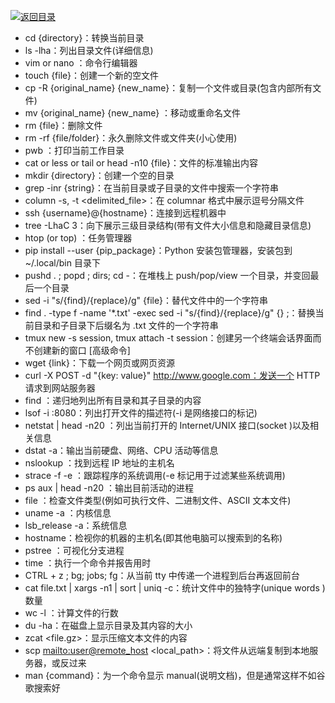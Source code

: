 [![返回目录](https://parg.co/UCb)](https://github.com/wxyyxc1992/Awesome-CheatSheet)

* cd {directory}：转换当前目录
* ls -lha：列出目录文件(详细信息)
* vim or nano ：命令行编辑器
* touch {file}：创建一个新的空文件
* cp -R {original_name} {new_name}：复制一个文件或目录(包含内部所有文件)
* mv {original_name} {new_name} ：移动或重命名文件
* rm {file}：删除文件
* rm -rf {file/folder}：永久删除文件或文件夹(小心使用)
* pwb ：打印当前工作目录
* cat or less or tail or head -n10 {file}：文件的标准输出内容
* mkdir {directory}：创建一个空的目录
* grep -inr {string}：在当前目录或子目录的文件中搜索一个字符串
* column -s, -t <delimited_file>：在 columnar 格式中展示逗号分隔文件
* ssh {username}@{hostname}：连接到远程机器中
* tree -LhaC 3：向下展示三级目录结构(带有文件大小信息和隐藏目录信息)
* htop (or top) ：任务管理器
* pip install --user {pip_package}：Python 安装包管理器，安装包到 ~/.local/bin 目录下
* pushd . ; popd ; dirs; cd -：在堆栈上 push/pop/view 一个目录，并变回最后一个目录
* sed -i "s/{find}/{replace}/g" {file}：替代文件中的一个字符串
* find . -type f -name '\*.txt' -exec sed -i "s/{find}/{replace}/g" {} \;：替换当前目录和子目录下后缀名为 .txt 文件的一个字符串
* tmux new -s session, tmux attach -t session：创建另一个终端会话界面而不创建新的窗口 [高级命令]
* wget {link}：下载一个网页或网页资源
* curl -X POST -d "{key: value}" http://www.google.com：发送一个 HTTP 请求到网站服务器
* find <directory>：递归地列出所有目录和其子目录的内容
* lsof -i :8080：列出打开文件的描述符(-i 是网络接口的标记)
* netstat | head -n20 ：列出当前打开的 Internet/UNIX 接口(socket )以及相关信息
* dstat -a：输出当前硬盘、网络、CPU 活动等信息
* nslookup <IP address>：找到远程 IP 地址的主机名
* strace -f -e <syscall> <cmd>：跟踪程序的系统调用(-e 标记用于过滤某些系统调用)
* ps aux | head -n20 ：输出目前活动的进程
* file <file>：检查文件类型(例如可执行文件、二进制文件、ASCII 文本文件)
* uname -a ：内核信息
* lsb_release -a：系统信息
* hostname：检视你的机器的主机名(即其他电脑可以搜索到的名称)
* pstree ：可视化分支进程
* time <cmd>：执行一个命令并报告用时
* CTRL + z ; bg; jobs; fg：从当前 tty 中传递一个进程到后台再返回前台
* cat file.txt | xargs -n1 | sort | uniq -c：统计文件中的独特字(unique words )数量
* wc -l <file>：计算文件的行数
* du -ha：在磁盘上显示目录及其内容的大小
* zcat <file.gz>：显示压缩文本文件的内容
* scp <mailto:user@remote_host> <local_path>：将文件从远端复制到本地服务器，或反过来
* man {command}：为一个命令显示 manual(说明文档)，但是通常这样不如谷歌搜索好
